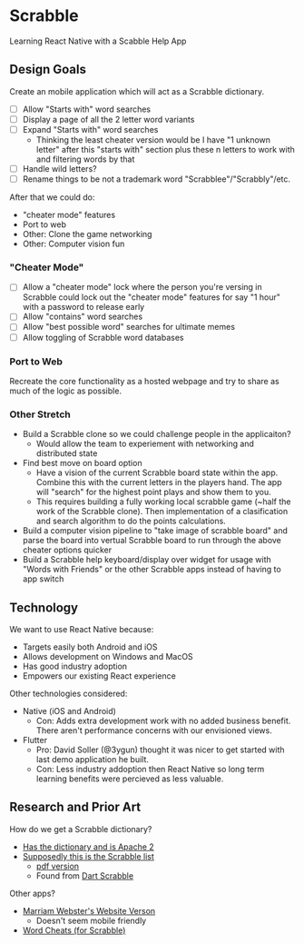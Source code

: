 # Scrabble

Learning React Native with a Scabble Help App

## Design Goals

Create an mobile application which will act as a Scrabble dictionary.

- [ ] Allow "Starts with" word searches
- [ ] Display a page of all the 2 letter word variants
- [ ] Expand "Starts with" word searches
    - Thinking the least cheater version would be I have "1 unknown letter" after this "starts with" section plus these n letters to work with and filtering words by that
- [ ] Handle wild letters?
- [ ] Rename things to be not a trademark word "Scrabblee"/"Scrabbly"/etc.

After that we could do:

- "cheater mode" features
- Port to web
- Other: Clone the game networking
- Other: Computer vision fun

### "Cheater Mode"

- [ ] Allow a "cheater mode" lock where the person you're versing in Scrabble could lock out the "cheater mode" features for say "1 hour" with a password to release early
- [ ] Allow "contains" word searches
- [ ] Allow "best possible word" searches for ultimate memes
- [ ] Allow toggling of Scrabble word databases

### Port to Web

Recreate the core functionality as a hosted webpage and try to share as much of the logic as possible.

### Other Stretch

- Build a Scrabble clone so we could challenge people in the applicaiton?
    - Would allow the team to experiement with networking and distributed state
- Find best move on board option
    - Have a vision of the current Scrabble board state within the app. Combine this with the current letters in the players hand. The app will "search" for the highest point plays and show them to you.
    - This requires building a fully working local scrabble game (~half the work of the Scrabble clone). Then implementation of a clasification and search algorithm to do the points calculations.
- Build a computer vision pipeline to "take image of scrabble board" and parse the board into vertual Scrabble board to run through the above cheater options quicker
- Build a Scrabble help keyboard/display over widget for usage with "Words with Friends" or the other Scrabble apps instead of having to app switch

## Technology

We want to use React Native because:

- Targets easily both Android and iOS
- Allows development on Windows and MacOS
- Has good industry adoption
- Empowers our existing React experience

Other technologies considered:

- Native (iOS and Android)
    - Con: Adds extra development work with no added business benefit. There aren't performance concerns with our envisioned views.
- Flutter
    - Pro: David Soller (@3ygun) thought it was nicer to get started with last demo application he built.
    - Con: Less industry addoption then React Native so long term learning benefits were percieved as less valuable.

## Research and Prior Art

How do we get a Scrabble dictionary?

- [Has the dictionary and is Apache 2](https://github.com/edlerd/scrabble)
- [Supposedly this is the Scrabble list](https://en.wikipedia.org/wiki/Collins_Scrabble_Words)
    - [pdf version](https://www.wespa.org/csw19ik.pdf)
    - Found from [Dart Scrabble](https://github.com/pohara60/dart-scrabble)

Other apps?

- [Marriam Webster's Website Verson](https://scrabble.merriam.com/words/start-with/an)
    - Doesn't seem mobile friendly
- [Word Cheats (for Scrabble)](https://apps.apple.com/us/app/word-cheats-for-scrabble/id1479634673)
